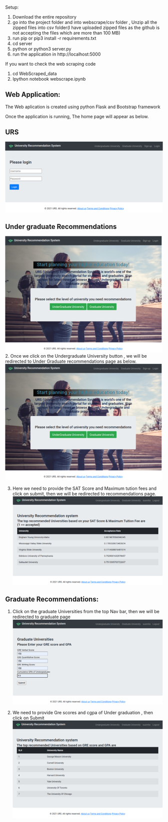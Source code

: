 
Setup:

1. Download the entire repository
2. go into the project folder and into  webscrape/csv folder , Unzip all the zipped files into csv folder(I have uploaded zipped files as the github is not accepting the files which are more than 100 MB) 
3. run pip or pip3 install -r requirements.txt
4. cd server
5. python or python3 server.py
6. run the application in http://localhost:5000

If you want to check the web scraping code 
1. cd WebScraped_data 
2. Ipython notebook webscrape.ipynb

## Web Application:

The Web aplication is created using python Flask and Bootstrap framework

Once the application is running, The home page will appear as below.

## URS
![Login Page](/images/Login.png?raw=true "Login")
## Under graduate Recommendations

![Home Page](/images/HomePage.png?raw=true "Optional Title")
2. Once we click on the Undergraduate University button , we will be redirected to Under Graduate recommendations page as below.
![Undergraduate Page](/images/HomePage.png?raw=true "Optional Title")

3. Here we need to provide the SAT Score and Maximum tution fees and click on submit, then we will be redirected to recommendations page.
![Under Graduate Recommendations Page](/images/UnderGradeSearchRes.png?raw=true "Optional Title")

## Graduate Recommendations:

1. Click on the graduate Universities from the top Nav bar, then we will be redirected to graduate page
![Graduate Page](/images/GraduateSearch.png?raw=true "Optional Title")

2. We need to provide Gre scores and cgpa of Under graduation , then click on Submit
![Graduate Recommendations Page](/images/GraduateSearchRes.png?raw=true "Optional Title")

